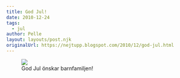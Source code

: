 ```yaml
---
title: God Jul!
date: 2010-12-24
tags: 
  - jul	
author: Pelle
layout: layouts/post.njk
originalUrl: https://nejtupp.blogspot.com/2010/12/god-jul.html
---
```


<figure>
	<img src="../../../img/2010/12/Julfoto%2B2010.jpg">
	<figcaption>God Jul önskar barnfamiljen!</figcaption>
</figure>
